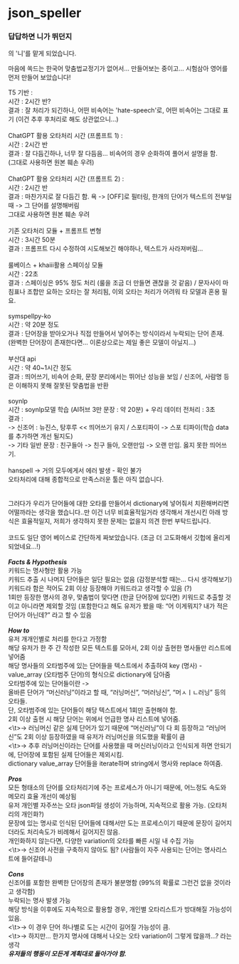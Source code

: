# json_speller

### 답답하면 니가 뛰던지
의 '니'를 맡게 되었습니다.

마음에 쏙드는 한국어 맞춤법교정기가 없어서... 만들어보는 중이고... 시험삼아 영어를 먼저 만들어 보았습니다!

T5 기반 :<br>
시간 : 2시간 반?<br>
결과 : 잘 처리가 되긴하나, 어떤 비속어는 'hate-speech'로, 어떤 비속어는 그대로 표기 (이건 추후 후처리로 해도 상관없으니...)<br><br>
ChatGPT 활용 오타처리 시간 (프롬프트 1) :<br>
시간 : 2시간 반<br>결과 : 잘 다듬긴하나, 너무 잘 다듬음… 비속어의 경우 순화하여 풀어서 설명을 함.<br>
(그대로 사용하면 원본 훼손 우려)<br><br>
ChatGPT 활용 오타처리 시간 (프롬프트 2) :<br>
시간 : 2시간 반<br>
결과 : 마찬가지로 잘 다듬긴 함. 욕 -> [OFF]로 필터링, 한개의 단어가 텍스트의 전부일 때 -> 그 단어를 설명해버림<br>
그대로 사용하면 원본 훼손 우려<br><br>
기존 오타처리 모듈 + 프롬프트 변형<br>
시간 : 3시간 50분<br>
결과 : 프롬프트 다시 수정하여 시도해보긴 해야하나, 텍스트가 사라져버림...<br><br>
룰베이스 + khaiii활용 스페이싱 모듈<br>
시간 : 22초<br>
결과 : 스페이싱은 95% 정도 처리 (룰을 조금 더 만들면 괜찮을 것 같음) / 문자사이 마침표나 조합만 요하는 오타는 잘 처리됨, 이외 오타는 처리가 어려워 타 모델과 혼용 필요.<br><br>
symspellpy-ko<br>
시간 : 약 20분 정도<br>
결과 : 단어장을 받아오거나 직접 만들어서 넣어주는 방식이라서 누락되는 단어 존재.<br>
(완벽한 단어장이 존재한다면… 이론상으로는 제일 좋은 모델이 아닐지…)<br><br>
부산대 api<br>
시간 : 약 40~1시간 정도<br>
결과 : 띄어쓰기, 비속어 순화, 문장 분리에서는 뛰어난 성능을 보임 / 신조어, 사람명 등은 이해하지 못해 잘못된 맞춤법을 반환<br><br>
soynlp<br>
시간 : soynlp모델 학습 (AI허브 3만 문장 : 약 20분)  + 우리 데이터 전처리 : 3초<br>
결과 :<br>
-> 신조어 : 뉴진스, 탕후루 << 띄어쓰기 유지 /  스포티파이 -> 스포 티파이(학습 data를 추가하면 개선 될지도)<br>
-> 기타 일반 문장 : 친구들아 -> 친구 들아, 오랜만임 -> 오랜 만임. 옳지 못한 띄어쓰기.<br><br>
hanspell -> 거의 모두에게서 에러 발생 - 확인 불가<br>
오타처리에 대해 종합적으로 만족스러운 툴은 아직 없습니다.<br><br><br>
그러다가 우리가 단어들에 대한 오타를 만들어서 dictionary에 넣어줘서 치환해버리면 어떨까라는 생각을 했습니다..만 이건 너무 비효율적일거라 생각해서 개선시킨 아래 방식은 효율적일지, 저희가 생각하지 못한 문제는 없을지 의견 한번 부탁드립니다.<br><br>
코드도 일단 영어 베이스로 간단하게 짜보았습니다. (조금 더 고도화해서 깃헙에 올리게 되었네요...!)<br><br>
***Facts & Hypothesis***<br>
키워드는 명사형만 활용 가능<br>
키워드 추출 시 나머지 단어들은 일단 필요는 없음 (감정분석할 때는… 다시 생각해보기)<br>
키워드라 함은 적어도 2회 이상 등장해야 키워드라고 생각할 수 있음 (?)<br>
1회만 등장한 명사의 경우, 맞춤법이 맞다면 (한글 단어장에 있다면) 키워드로 추출할 것이고 아니라면 제외할 것임 (포함한다고 해도 유저가 봤을 때: “어 이게뭐지? 내가 적은 단어가 아닌데?” 라고 할 수 있음<br><br>
***How to***<br>
유저 개개인별로 처리를 한다고 가정함<br>
해당 유저가 한 주 간 작성한 모든 텍스트를 모아서, 2회 이상 출현한 명사들만 리스트에 넣어줌<br>
해당 명사들의 오타범주에 있는 단어들을 텍스트에서 추출하여 key (명사) - value_array (오타범주 단어)의 형식으로 dictionary에 담아줌<br>
오타범주에 있는 단어들이란 -><br>
올바른 단어가 “머신러닝”이라고 할 때, “러닝머신”, “머러닝신”, “머ㅅㅣㄴ러닝” 등의 오타들.<br>
단, 오타범주에 있는 단어들이 해당 텍스트에서 1회만 출현해야 함.<br>
2회 이상 출현 시 해당 단어는 위에서 언급한 명사 리스트에 넣어줌.<br>
<\t>-> 러닝머신 같은 실제 단어가 있기 때문에 “머신러닝”이 다 회 등장하고 “러닝머신”도 2회 이상 등장하였을 때 유저가 러닝머신을 의도했을 확률이 큼<br>
<\t>-> 추후 러닝머신이라는 단어를 사용했을 때 머신러닝이라고 인식되게 하면 안되기에, 단어장에 포함된 실제 단어들은 제외시킴.<br>
dictionary value_array 단어들을 iterate하며 string에서 명사와 replace 하여줌.<br><br>
***Pros***<br>
모든 형태소의 단어를 오타처리기에 주는 프로세스가 아니기 때문에, 어느정도 속도와 메모리 효율 개선이 예상됨<br>
유저 개인별 자주쓰는 오타 json파일 생성이 가능하며, 지속적으로 활용 가능. (오타처리의 개인화?)<br>
문장에 있는 명사로 인식된 단어들에 대해서만 도는 프로세스이기 때문에 문장이 길어지더라도 처리속도가 비례해서 길어지진 않음.<br>
개인화하지 않는다면, 다양한 variation의 오타를 빠른 시일 내 수집 가능<br>
<\t>-> 신조어 사전을 구축하지 않아도 됨? (사람들이 자주 사용되는 단어는 명사리스트에 들어갈테니)<br><br>
***Cons***<br>
신조어를 포함한 완벽한 단어장의 존재가 불분명함 (99%의 확률로 그런건 없을 것이라고 생각함)<br>
누락되는 명사 발생 가능<br>
해당 방식을 이후에도 지속적으로 활용할 경우, 개인별 오타리스트가 방대해질 가능성이 있음.<br>
<\t>-> 이 경우 단어 하나별로 도는 시간이 길어질 가능성이 큼.<br>
<\t>-> 하지만… 한가지 명사에 대해서 나오는 오타 variation이 그렇게 많을까…? 라는 생각<br>
***유저들의 행동이 모든게 계획대로 돌아가야 함.***
